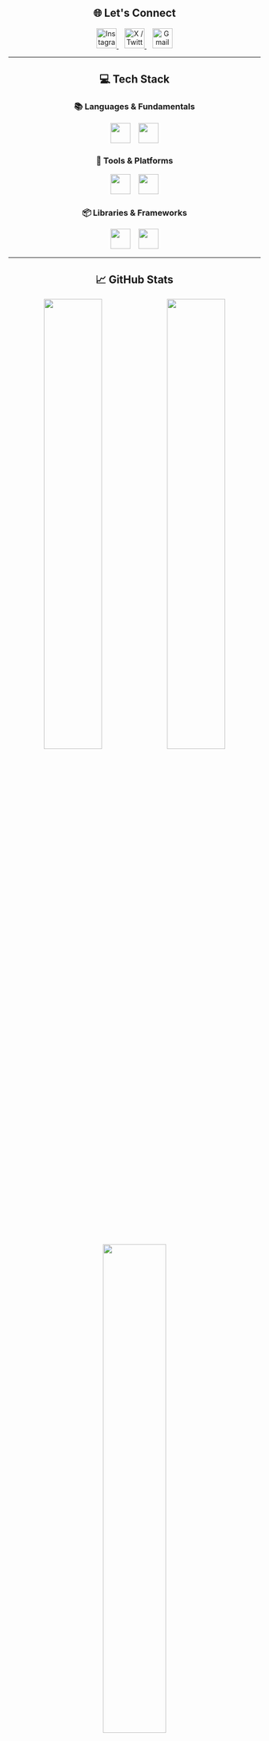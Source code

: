<h2 align="center">🌐 Let's Connect</h2>

<p align="center">
  <a href="https://instagram.com/scripted.gaurav" target="_blank">
    <img src="https://skillicons.dev/icons?i=instagram" height="40" alt="Instagram"/>
  </a>
  &nbsp;&nbsp;
  <a href="https://x.com/_gauravchauhann" target="_blank">
    <img src="https://skillicons.dev/icons?i=twitter" height="40" alt="X / Twitter"/>
  </a>
  &nbsp;&nbsp;
  <a href="mailto:gauravchauhan2318@gmail.com">
    <img src="https://skillicons.dev/icons?i=gmail" height="40" alt="Gmail"/>
  </a>
</p>

---

<h2 align="center">💻 Tech Stack</h2>

<h3 align="center">📚 Languages & Fundamentals</h3>
<p align="center">
  <img src="https://skillicons.dev/icons?i=c,cpp,python,java" height="40" />
  &nbsp;&nbsp;
  <img src="https://skillicons.dev/icons?i=html,css,js" height="40" />
</p>

<h3 align="center">🧰 Tools & Platforms</h3>
<p align="center">
  <img src="https://skillicons.dev/icons?i=firebase,gcloud,powershell" height="40" />
  &nbsp;&nbsp;
  <img src="https://skillicons.dev/icons?i=figma,canva" height="40" />
</p>

<h3 align="center">📦 Libraries & Frameworks</h3>
<p align="center">
  <img src="https://skillicons.dev/icons?i=react,vite" height="40" />
  &nbsp;&nbsp;
  <img src="https://skillicons.dev/icons?i=pandas,numpy,matplotlib,pytorch" height="40" />
</p>

---

<h2 align="center">📈 GitHub Stats</h2>

<p align="center">
  <img src="https://github-readme-stats.vercel.app/api?username=gauravchauhan13&theme=tokyonight&hide_border=true&show_icons=true&count_private=true" width="48%" />
  <img src="https://streak-stats.demolab.com/?user=gauravchauhan13&theme=tokyonight&hide_border=true" width="48%" />
</p>

<p align="center">
  <img src="https://github-readme-stats.vercel.app/api/top-langs/?username=gauravchauhan13&layout=compact&theme=tokyonight&hide_border=true" width="50%" />
</p>

---

<p align="center">
  <img src="https://visitcount.itsvg.in/api?id=gauravchauhan13&icon=0&color=6" />
</p>

<!-- Crafted with ⚡ by Gaurav Chauhan -->
